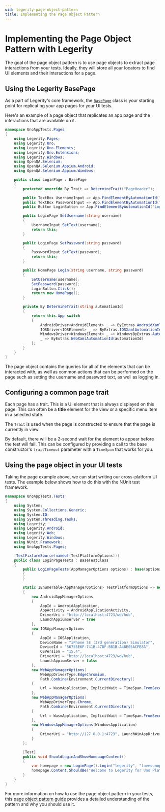 ```yaml
---
uid: legerity-page-object-pattern
title: Implementing the Page Object Pattern
---
```


# Implementing the Page Object Pattern with Legerity

The goal of the page object pattern is to use page objects to extract page interactions from your tests. Ideally, they will store all your locators to find UI elements and their interactions for a page.

## Using the Legerity BasePage

As a part of Legerity's core framework, the [`BasePage`](https://github.com/MADE-Apps/legerity/blob/main/src/Legerity.Core/Pages/BasePage.cs) class is your starting point for replicating your app pages for your UI tests.

Here's an example of a page object that replicates an app page and the interactions that are available on it.

```csharp
namespace UnoAppTests.Pages
{
    using Legerity.Pages;
    using Legerity.Uno;
    using Legerity.Uno.Elements;
    using Legerity.Uno.Extensions;
    using Legerity.Windows;
    using OpenQA.Selenium;
    using OpenQA.Selenium.Appium.Android;
    using OpenQA.Selenium.Appium.Windows;

    public class LoginPage : BasePage
    {
        protected override By Trait => DetermineTrait("PageHeader");

        public TextBox UsernameInput => App.FindElementByAutomationId("UsernameInput");
        public TextBox PasswordInput => App.FindElementByAutomationId("PasswordInput");
        public Button LoginButton => App.FindElementByAutomationId("LoginButton");

        public LoginPage SetUsername(string username)
        {
            UsernameInput.SetText(username);
            return this;
        }

        public LoginPage SetPassword(string password)
        {
            PasswordInput.SetText(password);
            return this;
        }

        public HomePage Login(string username, string password)
        {
            SetUsername(username);
            SetPassword(password);
            LoginButton.Click();
            return new HomePage();
        }

        private By DetermineTrait(string automationId)
        {
            return this.App switch
            {
                AndroidDriver<AndroidElement> _ => ByExtras.AndroidXamlAutomationId(automationId),
                IOSDriver<IOSElement> _ => ByExtras.IOSXamlAutomationId(automationId),
                WindowsDriver<WindowsElement> _ => WindowsByExtras.AutomationId(automationId),
                _ => ByExtras.WebXamlAutomationId(automationId)
            };
        }
    }
}
```

The page object contains the queries for all of the elements that can be interacted with, as well as common actions that can be performed on the page such as setting the username and password text, as well as logging in.

## Configuring a common page trait

Each page has a trait. This is a UI element that is always displayed on this page. This can often be a **title** element for the view or a specific menu item in a selected state.

The `Trait` is used when the page is constructed to ensure that the page is currently in view.

By default, there will be a 2-second wait for the element to appear before the test will fail. This can be configured by providing a call to the base constructor's `traitTimeout` parameter with a `TimeSpan` that works for you.

## Using the page object in your UI tests

Taking the page example above, we can start writing our cross-platform UI tests. The example below shows how to do this with the NUnit test framework.

```csharp
namespace UnoAppTests.Tests
{
    using System;
    using System.Collections.Generic;
    using System.IO;
    using System.Threading.Tasks;
    using Legerity;
    using Legerity.Android;
    using Legerity.Web;
    using Legerity.Windows;
    using NUnit.Framework;
    using UnoAppTests.Pages;

    [TestFixtureSource(nameof(TestPlatformOptions))]
    public class LoginPageTests : BaseTestClass
    {
        public LoginPageTests(AppManagerOptions options) : base(options)
        {
        }

        static IEnumerable<AppManagerOptions> TestPlatformOptions => new List<AppManagerOptions>
        {
            new AndroidAppManagerOptions
            {
                AppId = AndroidApplication,
                AppActivity = AndroidApplicationActivity,
                DriverUri = "http://localhost:4723/wd/hub",
                LaunchAppiumServer = true
            },
            new IOSAppManagerOptions
            {
                AppId = IOSApplication,
                DeviceName = "iPhone SE (3rd generation) Simulator",
                DeviceId = "56755E6F-741B-478F-BB1B-A48E05ACFE8A",
                OSVersion = "15.4",
                DriverUri = "http://localhost:4723/wd/hub",
                LaunchAppiumServer = false
            },
            new WebAppManagerOptions(
                WebAppDriverType.EdgeChromium,
                Path.Combine(Environment.CurrentDirectory))
            {
                Url = WasmApplication, ImplicitWait = TimeSpan.FromSeconds(5)
            },
            new WebAppManagerOptions(
                WebAppDriverType.Chrome,
                Path.Combine(Environment.CurrentDirectory))
            {
                Url = WasmApplication, ImplicitWait = TimeSpan.FromSeconds(5)
            },
            new WindowsAppManagerOptions(WindowsApplication)
            {
                DriverUri = "http://127.0.0.1:4723", LaunchWinAppDriver = true
            }
        };

        [Test]
        public void ShouldLoginAndShowHomepageContent()
        {
            var homepage = new LoginPage().Login("legerity", "lovesunoplatform");
            homepage.Content.ShouldBe("Welcome to Legerity for Uno Platform!");
        }
    }
}
```

For more information on how to use the page object pattern in your tests, this [page object pattern guide](https://www.jamescroft.co.uk/implementing-the-page-object-pattern-in-ui-tests/) provides a detailed understanding of the pattern and why you should use it.
